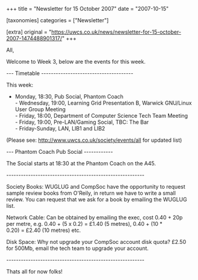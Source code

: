 +++
title = "Newsletter for 15 October 2007"
date = "2007-10-15"

[taxonomies]
categories = ["Newsletter"]

[extra]
original = "https://uwcs.co.uk/news/newsletter-for-15-october-2007-1474488901317/"
+++

All,

Welcome to Week 3, below are the events for this week.

\--- Timetable --------------------------------------

This week:

- Monday, 18:30, Pub Social, Phantom Coach  
\- Wednesday, 19:00, Learning Grid Presentation B, Warwick GNU/Linux User Group Meeting  
\- Friday, 18:00, Department of Computer Science Tech Team Meeting  
\- Friday, 19:00, Pre-LAN/Gaming Social, TBC: The Bar  
\- Friday-Sunday, LAN, LIB1 and LIB2

(Please see: http://www.uwcs.co.uk/society/events/all for updated list)

\--- Phantom Coach Pub Social ------------

The Social starts at 18:30 at the Phantom Coach on the A45.

\---------------------------------------------------------

Society Books: WUGLUG and CompSoc have the opportunity to request  
sample review books from O'Reily, in return we have to write a small  
review. You can request that we ask for a book by emailing the WUGLUG  
list.

Network Cable: Can be obtained by emailing the exec, cost 0.40 + 20p  
per metre, e.g. 0.40 + (5 x 0.2) = £1.40 (5 metres), 0.40 + (10 \*  
0.20) = £2.40 (10 metres) etc.

Disk Space: Why not upgrade your CompSoc account disk quota? £2.50  
for 500Mb, email the tech team to upgrade your account.

\---------------------------------------------------------

Thats all for now folks\!

